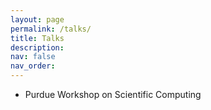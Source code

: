 ```yaml
---
layout: page
permalink: /talks/
title: Talks
description: 
nav: false
nav_order: 
---
```


* Purdue Workshop on Scientific Computing <a href="{{ purdue_workshop.pdf | prepend: 'assets/pdf/purdue_workshop.pdf' | relative_url}}" target="_blank" rel="noopener noreferrer" class="float-right"><i class="fas fa-file-pdf"></i></a>

